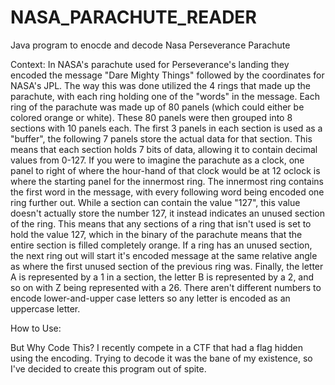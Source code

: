 # NASA_PARACHUTE_READER
Java program to enocde and decode Nasa Perseverance Parachute

Context:
In NASA's parachute used for Perseverance's landing they encoded the message "Dare Mighty Things" followed by the coordinates for NASA's JPL. The way this was done utilized the 4 rings that made up the parachute, with each ring holding one of the "words" in the message. Each ring of the parachute was made up of 80 panels (which could either be colored orange or white). These 80 panels were then grouped into 8 sections with 10 panels each. The first 3 panels in each section is used as a "buffer", the following 7 panels store the actual data for that section. This means that each section holds 7 bits of data, allowing it to contain decimal values from 0-127. If you were to imagine the parachute as a clock, one panel to right of where the hour-hand of that clock would be at 12 oclock is where the starting panel for the innermost ring. The innermost ring contains the first word in the message, with every following word being encoded one ring further out. While a section can contain the value "127", this value doesn't actually store the number 127, it instead indicates an unused section of the ring. This means that any sections of a ring that isn't used is set to hold the value 127, which in the binary of the parachute means that the entire section is filled completely orange. If a ring has an unused section, the next ring out will start it's encoded message at the same relative angle as where the first unused section of the previous ring was. Finally, the letter A is represented by a 1 in a section, the letter B is represented by a 2, and so on with Z being represented with a 26. There aren't different numbers to encode lower-and-upper case letters so any letter is encoded as an uppercase letter.

How to Use:

But Why Code This?
I recently compete in a CTF that had a flag hidden using the encoding. Trying to decode it was the bane of my existence, so I've decided to create this program out of spite.
